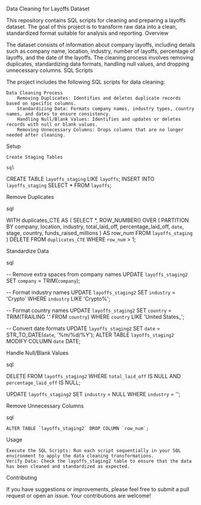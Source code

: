 Data Cleaning for Layoffs Dataset

This repository contains SQL scripts for cleaning and preparing a layoffs dataset. The goal of this project is to transform raw data into a clean, standardized format suitable for analysis and reporting.
Overview

The dataset consists of information about company layoffs, including details such as company name, location, industry, number of layoffs, percentage of layoffs, and the date of the layoffs. The cleaning process involves removing duplicates, standardizing data formats, handling null values, and dropping unnecessary columns.
SQL Scripts

The project includes the following SQL scripts for data cleaning:

    Data Cleaning Process
        Removing Duplicates: Identifies and deletes duplicate records based on specific columns.
        Standardizing Data: Formats company names, industry types, country names, and dates to ensure consistency.
        Handling Null/Blank Values: Identifies and updates or deletes records with null or blank values.
        Removing Unnecessary Columns: Drops columns that are no longer needed after cleaning.

Setup

    Create Staging Tables

    sql

CREATE TABLE `layoffs_staging` LIKE `layoffs`;
INSERT INTO `layoffs_staging` SELECT * FROM `layoffs`;

Remove Duplicates

sql

WITH duplicates_CTE AS (
    SELECT *,
        ROW_NUMBER() OVER (
            PARTITION BY company, location, industry, total_laid_off, percentage_laid_off, `date`, stage, country, funds_raised_millions
        ) AS row_num
    FROM `layoffs_staging`
)
DELETE FROM `duplicates_CTE` WHERE `row_num` > 1;

Standardize Data

sql

-- Remove extra spaces from company names
UPDATE `layoffs_staging2` SET `company` = TRIM(`company`);

-- Format industry names
UPDATE `layoffs_staging2` SET `industry` = 'Crypto' WHERE `industry` LIKE 'Crypto%';

-- Format country names
UPDATE `layoffs_staging2` SET `country` = TRIM(TRAILING '.' FROM `country`) WHERE `country` LIKE 'United States_';

-- Convert date formats
UPDATE `layoffs_staging2` SET `date` = STR_TO_DATE(`date`, '%m/%d/%Y');
ALTER TABLE `layoffs_staging2` MODIFY COLUMN `date` DATE;

Handle Null/Blank Values

sql

DELETE FROM `layoffs_staging2` WHERE `total_laid_off` IS NULL AND `percentage_laid_off` IS NULL;

UPDATE `layoffs_staging2` SET `industry` = NULL WHERE `industry` = '';

Remove Unnecessary Columns

sql

    ALTER TABLE `layoffs_staging2` DROP COLUMN `row_num`;

Usage

    Execute the SQL Scripts: Run each script sequentially in your SQL environment to apply the data cleaning transformations.
    Verify Data: Check the layoffs_staging2 table to ensure that the data has been cleaned and standardized as expected.

Contributing

If you have suggestions or improvements, please feel free to submit a pull request or open an issue. Your contributions are welcome!
